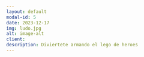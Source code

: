 ```yaml
---
layout: default
modal-id: 5
date: 2023-12-17
img: ludo.jpg
alt: image-alt
client: 
description: Diviertete armando el lego de heroes
---
```


